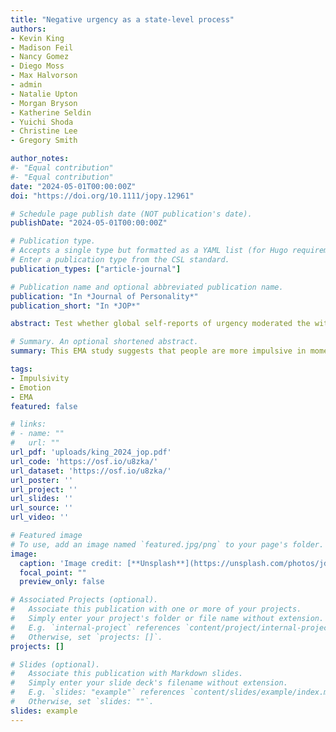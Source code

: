 ```yaml
---
title: "Negative urgency as a state-level process"
authors:
- Kevin King
- Madison Feil
- Nancy Gomez
- Diego Moss
- Max Halvorson
- admin
- Natalie Upton
- Morgan Bryson
- Katherine Seldin
- Yuichi Shoda
- Christine Lee
- Gregory Smith

author_notes:
#- "Equal contribution"
#- "Equal contribution"
date: "2024-05-01T00:00:00Z"
doi: "https://doi.org/10.1111/jopy.12961"

# Schedule page publish date (NOT publication's date).
publishDate: "2024-05-01T00:00:00Z"

# Publication type.
# Accepts a single type but formatted as a YAML list (for Hugo requirements).
# Enter a publication type from the CSL standard.
publication_types: ["article-journal"]

# Publication name and optional abbreviated publication name.
publication: "In *Journal of Personality*"
publication_short: "In *JOP*"

abstract: Test whether global self-reports of urgency moderated the within-person associations of affect and impulsive behaviors. Negative urgency is a personality trait that is a risk factor for arange of psychopathology. Although it is assumed that global self-reports of urgency measure individual tendencies to act more impulsively in the face of negative emotions, evidence from ecological momentary assessment studies is mixed. In this Registered Report, we used ecological momentary assessment data from a large sample of young adults (n = 496, age 18–22, 5 surveys per day for 40 days). All forms of momentary impulsivity were impaired in moments when people reported more intense negative emotions, but global self-reports of urgency did not explain individual differences in this association. Moreover, averaged affective states, rather than specific dimensions, affective circumplex, orappraisals, best predicted impulsive states. Results suggest that face-valid interpretations of global self-reportof urgency are inaccurate, and it may be important to understand how some people come to understand themselves as high on urgency rather than assuming that people's self-reports of their motivations are accurate. Momentary experiences of emotions globally impact multiple weakly to moderately associated impulsive behaviors, and future research should seek to understand both when and for whomthese associations are strongest.

# Summary. An optional shortened abstract.
summary: This EMA study suggests that people are more impulsive in moments high in negative emotions, but this association is not moderated by global reports of negative urgency.

tags:
- Impulsivity
- Emotion
- EMA
featured: false

# links:
# - name: ""
#   url: ""
url_pdf: 'uploads/king_2024_jop.pdf'
url_code: 'https://osf.io/u8zka/'
url_dataset: 'https://osf.io/u8zka/'
url_poster: ''
url_project: ''
url_slides: ''
url_source: ''
url_video: ''

# Featured image
# To use, add an image named `featured.jpg/png` to your page's folder. 
image:
  caption: 'Image credit: [**Unsplash**](https://unsplash.com/photos/jdD8gXaTZsc)'
  focal_point: ""
  preview_only: false

# Associated Projects (optional).
#   Associate this publication with one or more of your projects.
#   Simply enter your project's folder or file name without extension.
#   E.g. `internal-project` references `content/project/internal-project/index.md`.
#   Otherwise, set `projects: []`.
projects: []

# Slides (optional).
#   Associate this publication with Markdown slides.
#   Simply enter your slide deck's filename without extension.
#   E.g. `slides: "example"` references `content/slides/example/index.md`.
#   Otherwise, set `slides: ""`.
slides: example
---
```

